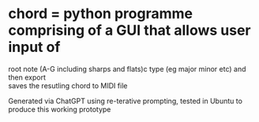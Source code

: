 # chord = python programme comprising of a GUI that allows user input of 
root note (A-G including sharps and flats)c
type (eg major minor etc) and then export  
saves the resutling chord to MIDI file

Generated via ChatGPT using re-terative prompting, tested in Ubuntu to produce this working prototype

